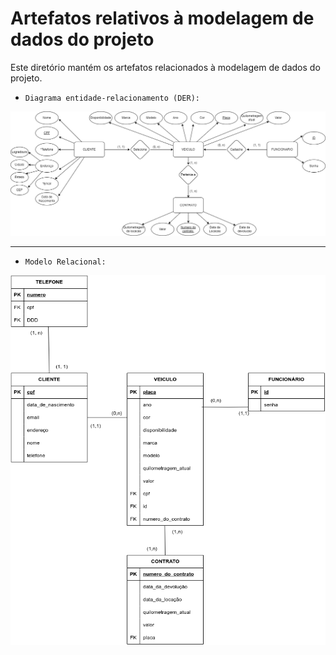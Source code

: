 # Artefatos relativos à modelagem de dados do projeto

Este diretório mantém os artefatos relacionados à modelagem de dados do projeto. 

* `Diagrama entidade-relacionamento (DER):`
  
 ![DER](https://github.com/ICEI-PUC-Minas-PMV-SI/pmv-si-2023-2-pe2-t2-aluga-auto/blob/master/Imagens%20da%20Documenta%C3%A7%C3%A3o/7.%20DER.png "DER")

---

* `Modelo Relacional:`

 ![Modelo Relacional](https://github.com/ICEI-PUC-Minas-PMV-SI/pmv-si-2023-2-pe2-t2-aluga-auto/blob/master/Imagens%20da%20Documenta%C3%A7%C3%A3o/8.%20Modelo%20Relacional.png "Modelo Relacional")

